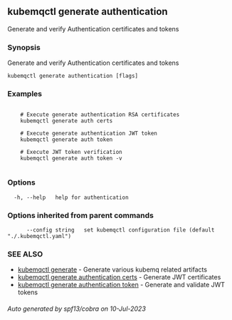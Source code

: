## kubemqctl generate authentication

Generate and verify Authentication certificates and tokens

### Synopsis

Generate and verify Authentication certificates and tokens

```
kubemqctl generate authentication [flags]
```

### Examples

```

	# Execute generate authentication RSA certificates
 	kubemqctl generate auth certs

	# Execute generate authentication JWT token
 	kubemqctl generate auth token

	# Execute JWT token verification
 	kubemqctl generate auth token -v


```

### Options

```
  -h, --help   help for authentication
```

### Options inherited from parent commands

```
      --config string   set kubemqctl configuration file (default "./.kubemqctl.yaml")
```

### SEE ALSO

* [kubemqctl generate](kubemqctl_generate.md)	 - Generate various kubemq related artifacts
* [kubemqctl generate authentication certs](kubemqctl_generate_authentication_certs.md)	 - Generate JWT certificates
* [kubemqctl generate authentication token](kubemqctl_generate_authentication_token.md)	 - Generate and validate JWT tokens

###### Auto generated by spf13/cobra on 10-Jul-2023
